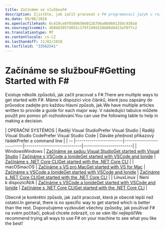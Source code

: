 ```yaml
---
title: Začínáme se službouF#
description: Zjistěte, jak začít pracovat s F# programovací jazyk v rozhraní .NET.
ms.date: 09/06/2016
ms.openlocfilehash: 6c419ce8f05096566012b7b6a0b8601350c938a8
ms.sourcegitcommit: db8b83057d052c1f9f249d128b08d4423af0f7c2
ms.translationtype: MT
ms.contentlocale: cs-CZ
ms.lasthandoff: 11/02/2018
ms.locfileid: "33562541"
---
```

# <a name="getting-started-with-f"></a><span data-ttu-id="74e82-103">Začínáme se službouF#</span><span class="sxs-lookup"><span data-stu-id="74e82-103">Getting Started with F#</span></span> #

<span data-ttu-id="74e82-104">Existuje několik způsobů, jak začít pracovat s F#.</span><span class="sxs-lookup"><span data-stu-id="74e82-104">There are multiple ways to get started with F#.</span></span>  <span data-ttu-id="74e82-105">Máme k dispozici více článků, které jsou zapsány do průvodce zadejte pro každou hlavní způsob, jak.</span><span class="sxs-lookup"><span data-stu-id="74e82-105">We have multiple articles written to provide a guide for each major way.</span></span>  <span data-ttu-id="74e82-106">V následující tabulce můžete použít pro pomoc při rozhodování.</span><span class="sxs-lookup"><span data-stu-id="74e82-106">You can use the following table to help in making a decision.</span></span>

| <span data-ttu-id="74e82-107">OPERAČNÍ SYSTÉM</span><span class="sxs-lookup"><span data-stu-id="74e82-107">OS</span></span> | <span data-ttu-id="74e82-108">Raději Visual Studio</span><span class="sxs-lookup"><span data-stu-id="74e82-108">Prefer Visual Studio</span></span> | <span data-ttu-id="74e82-109">Raději Visual Studio Code</span><span class="sxs-lookup"><span data-stu-id="74e82-109">Prefer Visual Studio Code</span></span> | <span data-ttu-id="74e82-110">Dáváte přednost příkazový řádek</span><span class="sxs-lookup"><span data-stu-id="74e82-110">Prefer a command line</span></span> |
| -- |------------------------|--------------------------|-----------------------------|-------------------------|
| <span data-ttu-id="74e82-111">Windows</span><span class="sxs-lookup"><span data-stu-id="74e82-111">Windows</span></span> | [<span data-ttu-id="74e82-112">Začínáme se sadou Visual Studio</span><span class="sxs-lookup"><span data-stu-id="74e82-112">Get started with Visual Studio</span></span>](get-started-visual-studio.md) | [<span data-ttu-id="74e82-113">Začínáme s VSCode a Ionide</span><span class="sxs-lookup"><span data-stu-id="74e82-113">Get started with VSCode and Ionide</span></span>](get-started-vscode.md) | [<span data-ttu-id="74e82-114">Začínáme s .NET Core CLI</span><span class="sxs-lookup"><span data-stu-id="74e82-114">Get started with the .NET Core CLI</span></span>](get-started-command-line.md) |
| <span data-ttu-id="74e82-115">macOS</span><span class="sxs-lookup"><span data-stu-id="74e82-115">macOS</span></span> | [<span data-ttu-id="74e82-116">Začínáme s VS pro Mac</span><span class="sxs-lookup"><span data-stu-id="74e82-116">Get started with VS for Mac</span></span>](get-started-with-visual-studio-for-mac.md) | [<span data-ttu-id="74e82-117">Začínáme s VSCode a Ionide</span><span class="sxs-lookup"><span data-stu-id="74e82-117">Get started with VSCode and Ionide</span></span>](get-started-vscode.md) | [<span data-ttu-id="74e82-118">Začínáme s .NET Core CLI</span><span class="sxs-lookup"><span data-stu-id="74e82-118">Get started with the .NET Core CLI</span></span>](get-started-command-line.md) |
| <span data-ttu-id="74e82-119">Linux</span><span class="sxs-lookup"><span data-stu-id="74e82-119">Linux</span></span> | <span data-ttu-id="74e82-120">Není k dispozici</span><span class="sxs-lookup"><span data-stu-id="74e82-120">N/A</span></span> | [<span data-ttu-id="74e82-121">Začínáme s VSCode a Ionide</span><span class="sxs-lookup"><span data-stu-id="74e82-121">Get started with VSCode and Ionide</span></span>](get-started-vscode.md) | [<span data-ttu-id="74e82-122">Začínáme s .NET Core CLI</span><span class="sxs-lookup"><span data-stu-id="74e82-122">Get started with the .NET Core CLI</span></span>](get-started-command-line.md) |

<span data-ttu-id="74e82-123">Obecně je konkrétní způsob, jak začít pracovat, která je obecně lepší než ostatní.</span><span class="sxs-lookup"><span data-stu-id="74e82-123">In general, there is no specific way to get started which is better than the rest.</span></span>  <span data-ttu-id="74e82-124">Doporučujeme vyzkoušet všechny způsoby, jak používat F# na svém počítači, pokud chcete zobrazit, co se vám líbí nejlepší!</span><span class="sxs-lookup"><span data-stu-id="74e82-124">We recommend trying all ways to use F# on your machine to see what you like the best!</span></span>
